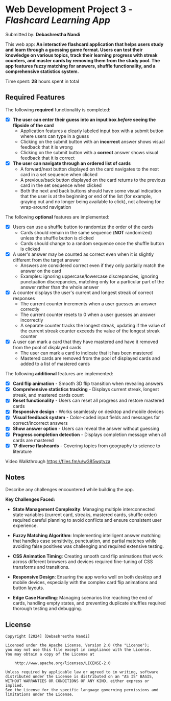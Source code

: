 # Web Development Project 3 - *Flashcard Learning App*

Submitted by: **Debashrestha Nandi**

This web app: **An interactive flashcard application that helps users study and learn through a guessing game format. Users can test their knowledge on various topics, track their learning progress with streak counters, and master cards by removing them from the study pool. The app features fuzzy matching for answers, shuffle functionality, and a comprehensive statistics system.**

Time spent: **28** hours spent in total

## Required Features

The following **required** functionality is completed:

- [x] **The user can enter their guess into an input box *before* seeing the flipside of the card**
  - Application features a clearly labeled input box with a submit button where users can type in a guess
  - Clicking on the submit button with an **incorrect** answer shows visual feedback that it is wrong 
  - Clicking on the submit button with a **correct** answer shows visual feedback that it is correct
- [x] **The user can navigate through an ordered list of cards**
  - A forward/next button displayed on the card navigates to the next card in a set sequence when clicked
  - A previous/back button displayed on the card returns to the previous card in the set sequence when clicked
  - Both the next and back buttons should have some visual indication that the user is at the beginning or end of the list (for example, graying out and no longer being available to click), not allowing for wrap-around navigation

The following **optional** features are implemented:

- [x] Users can use a shuffle button to randomize the order of the cards
  - Cards should remain in the same sequence (**NOT** randomized) unless the shuffle button is clicked 
  - Cards should change to a random sequence once the shuffle button is clicked
- [x] A user's answer may be counted as correct even when it is slightly different from the target answer
  - Answers are considered correct even if they only partially match the answer on the card 
  - Examples: ignoring uppercase/lowercase discrepancies, ignoring punctuation discrepancies, matching only for a particular part of the answer rather than the whole answer
- [x] A counter displays the user's current and longest streak of correct responses
  - The current counter increments when a user guesses an answer correctly
  - The current counter resets to 0 when a user guesses an answer incorrectly
  - A separate counter tracks the longest streak, updating if the value of the current streak counter exceeds the value of the longest streak counter 
- [x] A user can mark a card that they have mastered and have it removed from the pool of displayed cards
  - The user can mark a card to indicate that it has been mastered
  - Mastered cards are removed from the pool of displayed cards and added to a list of mastered cards

The following **additional** features are implemented:

* [x] **Card flip animation** - Smooth 3D flip transition when revealing answers
* [x] **Comprehensive statistics tracking** - Displays current streak, longest streak, and mastered cards count
* [x] **Reset functionality** - Users can reset all progress and restore mastered cards
* [x] **Responsive design** - Works seamlessly on desktop and mobile devices
* [x] **Visual feedback system** - Color-coded input fields and messages for correct/incorrect answers
* [x] **Show answer option** - Users can reveal the answer without guessing
* [x] **Progress completion detection** - Displays completion message when all cards are mastered
* [x] **17 diverse flashcards** - Covering topics from geography to science to literature

Video Walkthrough 
https://files.fm/u/w385wqtvza



## Notes

Describe any challenges encountered while building the app.

**Key Challenges Faced:**

- **State Management Complexity**: Managing multiple interconnected state variables (current card, streaks, mastered cards, shuffle order) required careful planning to avoid conflicts and ensure consistent user experience.

- **Fuzzy Matching Algorithm**: Implementing intelligent answer matching that handles case sensitivity, punctuation, and partial matches while avoiding false positives was challenging and required extensive testing.

- **CSS Animation Timing**: Creating smooth card flip animations that work across different browsers and devices required fine-tuning of CSS transforms and transitions.

- **Responsive Design**: Ensuring the app works well on both desktop and mobile devices, especially with the complex card flip animations and button layouts.

- **Edge Case Handling**: Managing scenarios like reaching the end of cards, handling empty states, and preventing duplicate shuffles required thorough testing and debugging.

## License

    Copyright [2024] [Debashrestha Nandi]

    Licensed under the Apache License, Version 2.0 (the "License");
    you may not use this file except in compliance with the License.
    You may obtain a copy of the License at

        http://www.apache.org/licenses/LICENSE-2.0

    Unless required by applicable law or agreed to in writing, software
    distributed under the License is distributed on an "AS IS" BASIS,
    WITHOUT WARRANTIES OR CONDITIONS OF ANY KIND, either express or implied.
    See the License for the specific language governing permissions and
    limitations under the License.
